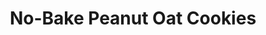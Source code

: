 ---
title: No-Bake Peanut Oat Cookies
description:
tags: family dessert
source:
yield: 
ingredients: 
- 1 cup sugar
- 1/4 cup unsweetened cocoa
- 1/4 cup milk
- 1/4 cup butter
- 1/4 cup peanut butter
- 1 3/4 cup quick cooking rolled oats
instructions: 
- In medium saucepan mix sugar and cocoa
- Add milk and butter and heat over medium heat
- Bring to a boil and boil EXACTLY 1 min
- Remove from heat and stir in peanut butter and oats
- Drop by teaspoon fulls onto wax paper to let set up
---